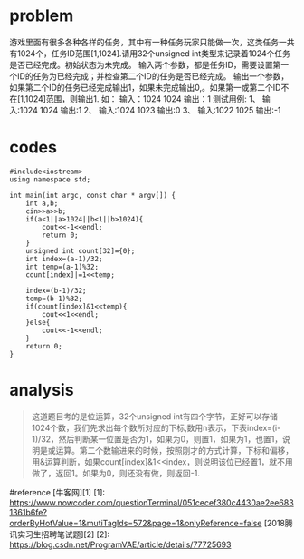# problem
>
游戏里面有很多各种各样的任务，其中有一种任务玩家只能做一次，这类任务一共有1024个，任务ID范围[1,1024].请用32个unsigned int类型来记录着1024个任务是否已经完成。初始状态为未完成。
输入两个参数，都是任务ID，需要设置第一个ID的任务为已经完成；并检查第二个ID的任务是否已经完成。
输出一个参数，如果第二个ID的任务已经完成输出1，如果未完成输出0,。如果第一或第二个ID不在[1,1024]范围，则输出1.
如：
输入：1024 1024
输出：1
测试用例: 
1、 
输入:1024 1024 输出:1 
2、 
输入:1024 1023 输出:0 
3、 
输入:1022 1025 输出:-1 


# codes
```
#include<iostream>
using namespace std;

int main(int argc, const char * argv[]) {
    int a,b;
    cin>>a>>b;
    if(a<1||a>1024||b<1||b>1024){
        cout<<-1<<endl;
        return 0;
    }
    unsigned int count[32]={0};
    int index=(a-1)/32;
    int temp=(a-1)%32;
    count[index]|=1<<temp;
    
    index=(b-1)/32;
    temp=(b-1)%32;
    if(count[index]&1<<temp){
        cout<<1<<endl;
    }else{
        cout<<-1<<endl;
    }
    return 0;
}

```

# analysis
>这道题目考的是位运算，32个unsigned int有四个字节，正好可以存储1024个数，我们先求出每个数所对应的下标,数用n表示，下表index=(i-1)/32，然后判断某一位置是否为1，如果为0，则置1，如果为1，也置1，说明是或运算。第二个数输进来的时候，按照刚才的方式计算，下标和偏移，用&运算判断，如果count[index]&1<<index，则说明该位已经置1，就不用做了，返回1。如果为0，则还没有做，则返回-1.

#reference 
[牛客网][1]
[1]: https://www.nowcoder.com/questionTerminal/051cecef380c4430ae2ee6831361b6fe?orderByHotValue=1&mutiTagIds=572&page=1&onlyReference=false
[2018腾讯实习生招聘笔试题][2]
[2]: https://blog.csdn.net/ProgramVAE/article/details/77725693